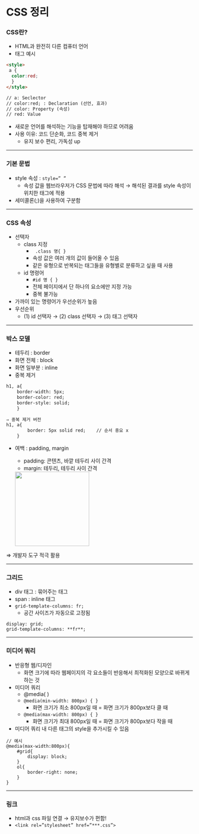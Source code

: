 # CSS 정리


### CSS란? 

- HTML과 완전히 다른 컴퓨터 언어
- 태그 예시

```html
<style>
 a {
  color:red;
  }
</style>

// a: Seclector
// color:red; : Declaration (선언, 효과)
// color: Property (속성)
// red: Value
```

- 새로운 언어를 해석하는 기능을 탑재해야 하므로 어려움
- 사용 이유: 코드 단순화, 코드 중복 제거
    - 유지 보수 편리, 가독성 up

---

### 기본 문법

- style 속성 : ```style=” ”```
    - 속성 값을 웹브라우저가 CSS 문법에 따라 해석 → 해석된 결과를 style 속성이 위치한 태그에 적용
- 세미콜론(;)을 사용하여 구분함

---

### CSS 속성

- 선택자
    - class 지정
        - ``` .class 명{ }```
        - 속성 값은 여러 개의 값이 들어올 수 있음
        - 같은 유형으로 반복되는 태그들을 유형별로 분류하고 싶을 때 사용
    - id 명령어
        - ``` #id 명 { } ```
        - 전체 페이지에서 단 하나의 요소에만 지정 가능
        - 중복 불가능
- 가까이 있는 명령어가 우선순위가 높음
- 우선순위
    - (1) id 선택자 → (2) class 선택자 → (3) 태그 선택자

---

### 박스 모델

- 테두리 : border
- 화면 전체 : block
- 화면 일부분 : inline
- 중복 제거

```html
h1, a{
	border-width: 5px;
	border-color: red;
	border-style: solid;
	}
	
⇒ 중복 제거 버전
h1, a{
		border: 5px solid red;    // 순서 중요 x
	}
```

- 여백 : padding, margin
    - padding: 콘텐츠, 바깥 테두리 사이 간격
    - margin: 테두리, 테두리 사이 간격
    
    <img src="https://velog.velcdn.com/images/dtc03003/post/47331101-ace6-4172-94de-fd4ee8f9be97/image.png" height=200px>
    

⇒ 개발자 도구 적극 활용

---

### 그리드

- div 태그 : 묶어주는 태그
- span : inline 태그
- ```grid-template-columns: fr;```
    - 공간 사이즈가 자동으로 고정됨

```
display: grid;
grid-template-columns: **fr**;
```

---

### 미디어 쿼리

- 반응형 웹/디자인
    - 화면 크기에 따라 웹페이지의 각 요소들이 반응해서 최적화된 모양으로 바뀌게 하는 것
- 미디어 쿼리
    - @media( )
    - ```@media(min-width: 800px) { }```
        - 화면 크기가 최소 800px일 때 = 화면 크기가 800px보다 클 때
    - ```@media(max-width: 800px) { }```
        - 화면 크기가 최대 800px일 때 = 화면 크기가 800px보다 작을 때
- 미디어 쿼리 내 다른 태그의 style을 추가시킬 수 있음

```
// 예시
@media(max-width:800px){
	#grid{
		display: block;
	}
	ol{
		border-right: none;
    }
}
```

---

### 링크

- html과 css 파일 연결 → 유지보수가 편함!
- ```<link rel=”stylesheet” href=”***.css”>```

